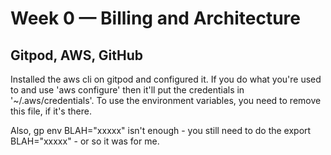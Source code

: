 # Week 0 — Billing and Architecture

## Gitpod, AWS, GitHub

Installed the aws cli on gitpod and configured it.
If you do what you're used to and use 'aws configure' then it'll put the credentials in '~/.aws/credentials'.
To use the environment variables, you need to remove this file, if it's there.

Also, gp env BLAH="xxxxx" isn't enough - you still need to do the export BLAH="xxxxx" - or so it was for me.